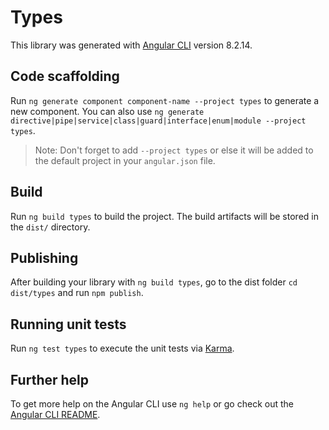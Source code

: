 # Types

This library was generated with [Angular CLI](https://github.com/angular/angular-cli) version 8.2.14.

## Code scaffolding

Run `ng generate component component-name --project types` to generate a new component. You can also use `ng generate directive|pipe|service|class|guard|interface|enum|module --project types`.
> Note: Don't forget to add `--project types` or else it will be added to the default project in your `angular.json` file. 

## Build

Run `ng build types` to build the project. The build artifacts will be stored in the `dist/` directory.

## Publishing

After building your library with `ng build types`, go to the dist folder `cd dist/types` and run `npm publish`.

## Running unit tests

Run `ng test types` to execute the unit tests via [Karma](https://karma-runner.github.io).

## Further help

To get more help on the Angular CLI use `ng help` or go check out the [Angular CLI README](https://github.com/angular/angular-cli/blob/master/README.md).
